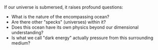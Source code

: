 
If our universe is submersed, it raises profound questions:

- What is the nature of the encompassing ocean?
- Are there other "specks" (universes) within it?
- Does this ocean have its own physics beyond our dimensional understanding?
- Is what we call "dark energy" actually pressure from this surrounding medium?